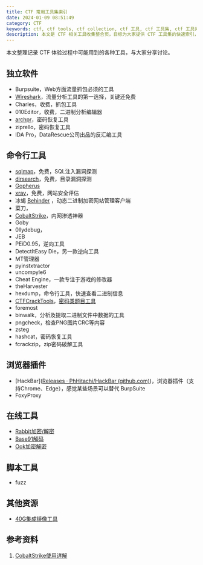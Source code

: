 ```yaml
---
title: CTF 常用工具集索引
date: 2024-01-09 08:51:49
category: CTF
keywords: ctf, ctf tools, ctf collection, ctf 工具, ctf 工具集, ctf 工具索引
description: 本文是 CTF 相关工具收集整合页，目标为大家提供 CTF 工具集的快速索引，部分工具本站收集了使用方式，可以通过链接访问具体介绍。
---
```


本文整理记录 CTF 体验过程中可能用到的各种工具，与大家分享讨论。

## 独立软件

* Burpsuite，Web方面流量抓包必须的工具
* [Wireshark](http://edulinks.cn/2019/06/23/20190623-wireshark-tcp-http/)，流量分析工具的第一选择，关键还免费
* Charles，收费，抓包工具
* 010Editor，收费，二进制分析编辑器
* [archpr](http://codelinks.cn/2023/03/04/ctf-tools-archpr/)，密码恢复工具
* ziprello，密码恢复工具
* IDA Pro，DataRescue公司出品的反汇编工具

## 命令行工具

* [sqlmap](http://codelinks.cn/2023/01/25/ctf-tools-sqlmap/)，免费，SQL注入漏洞探测
* [dirsearch](http://codelinks.cn/2023/01/26/ctf-tools-dirsearch/)，免费，目录漏洞探测
* [Gopherus](http://codelinks.cn/2023/01/27/ctf-tools-gopherus/)
* [xray](http://edulinks.cn/2024/01/10/20240110-ctf-tools-xray/)，免费，网站安全评估
* 冰蝎 [Behinder](https://github.com/rebeyond/Behinder/releases/) ，动态二进制加密网站管理客户端
* 菜刀，
* [CobaltStrike](https://www.cobaltstrike.com)，内网渗透神器
* Goby
* 0llydebug，
* JEB
* PEiD0.95，逆向工具
* DetectItEasy Die，另一款逆向工具
* MT管理器
* pyinstxtractor
* uncompyle6
* Cheat Engine，一款专注于游戏的修改器
* theHarvester
* hexdump，命令行工具，快速查看二进制信息
* [CTFCrackTools](https://github.com/0Chencc/CTFCrackTools)，[密码类题目工具](https://zhuanlan.zhihu.com/p/139492625)
* foremost
* binwalk，分析及提取二进制文件中数据的工具
* pngcheck，检查PNG图片CRC等内容
* zsteg
* hashcat，密码恢复工具
* fcrackzip，zip密码破解工具


## 浏览器插件

* [HackBar]([Releases · PhHitachi/HackBar (github.com)](https://github.com/PhHitachi/HackBar/releases/))，浏览器插件（支持Chrome、Edge），感觉某些场景可以替代 BurpSuite
* FoxyProxy

## 在线工具

* [Rabbit加密/解密](https://www.sojson.com/encrypt_rabbit.html)
* [Base91解码](http://www.hiencode.com/base91.html)
* [Ook加密解密](https://www.splitbrain.org/services/ook)

## 脚本工具

* fuzz

## 其他资源

* [40G集成镜像工具](https://github.com/makoto56/penetration-suite-toolkit)


## 参考资料

1. [CobaltStrike使用详解](https://zhuanlan.zhihu.com/p/359251293)